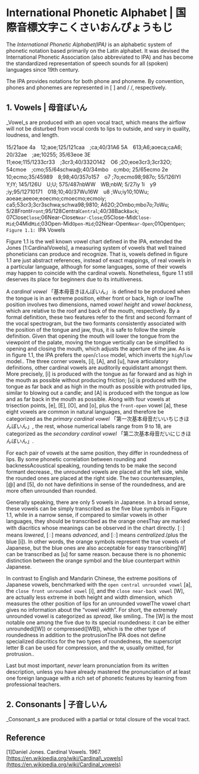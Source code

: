# International Phonetic Alphabet | 国際音標文字こくさいおんぴょうもじ

The _International Phonetic Alphabet(IPA)_ is an alphabetic system of
phonetic notation based primarily on the Latin alphabet. It was devised
the International Phonetic Association \(also abbreviated to IPA\) and
has become the standardized representation of speech sounds for all
(spoken) languages since 19th century.

The IPA provides notations for both phone and phoneme. By convention,
phones and phonemes are represented in \[ \] and / /, respectively.

## 1. Vowels | 母音ぼいん

_Vowel_s are produced with an open vocal tract, which means the airflow
will not be disturbed from vocal cords to lips to outside, and vary in
quality, loudness, and length.

15/21aoe 4a　12;aoe;125/121caa　;ca;40/31A6 5A　613;A6;aoeca;caA6;
20/32ae　;ae;10255; 35/63eoe 3E　11;eoe;115/1233cr33　;3cr3;40/332O142　O6
;2O;eoe3cr3;3cr32O; 54cmoe　;cmo;55/64schwa@;40/34mbo　o;mbo; 25/65ecmo
2e　10;ecmo;35/45989　8;98;40/357o157　o7 ;7o;ecmo98;987o;
55/126IYI　Y;IY; 145/126U　U;U;
575/487nbWW　WB;nbW;
5/27iy 1i　y9 ;iy;95/12710171　018;10;40/37Wu16W　u8 ;Wu;iy10;10Wu;
aoeae;aeeoe;eoecmo;cmoecmo;ecmoiy; ca5;53cr3;3cr3schwa;schwa98;9810;
A62O;2Ombo;mbo7o;7oWu;
5/28Front`Front`;95/128Central`Central`;40/38Back`Back`;
07Close`Close`;06Near-Close`Near-Close`;05Close-Mid`Close-Mid`;04Mid`Mid`;03Open-Mid`Open-Mid`;02Near-Open`Near-Open`;01Open`Open`;
`Figure 1.1: `IPA Vowels

Figure 1.1 is the well known vowel chart defined in the IPA, extended
the Jones \[1:CardinalVowels\], a measuring system of vowels that well
trained phoneticians can produce and recognize. That is, vowels defined
in figure 1.1 are just abstract references, instead of exact mappings,
of real vowels in a particular language, although for some languages,
some of their vowels may happen to coincide with the cardinal vowels.
Nonetheless, figure 1.1 still deserves its place for beginners due to
its intuitiveness.

A _cardinal vowel_ 「基本母音きほんぼいん」 is defined to be produced when the
tongue is in an extreme position, either front or back, high or lowThe
position involves two dimensions, named ​_vowel height_​ and ​_vowel
backness_​, which are relative to the roof and back of the mouth,
respectively. By a formal definition, these two features refer to the
first and second formant of the vocal spectrogram, but the two formants
consistently associated with the position of the tongue and jaw, thus,
it is safe to follow the simple definition. Given that opening the mouth
will lower the tongue from the viewpoint of the palate, moving the
tongue vertically can be simplified to opening and closing the mouth,
which adjusts the aperture of the jaw. As is in figure 1.1, the IPA
prefers the `open`/`close` model, which inverts the `high`/`low` model..
The three corner vowels, \[i\], \[A\], and \[u\], have articulatory
definitions, other cardinal vowels are auditorily equidistant amongst
them. More precisely, \[i\] is produced with the tongue as far forward
and as high in the mouth as possible without producing friction; \[u\]
is produced with the tongue as far back and as high in the mouth as
possible with protruded lips, similar to blowing out a candle; and \[A\]
is produced with the tongue as low and as far back in the mouth as
possible. Along with four vowels at trisection points, \[e\], \[E\],
\[O\], and \[o\], plus the `front-open` vowel \[a\], these eight vowels
are common in natural languages, and therefore be categorized as the
_primary cardinal vowel_ 「第一次基本母音だいいちじきほんぼいん」, the rest, whose numerical
labels range from 9 to 18, are categorized as the _secondary cardinal
vowel_ 「第二次基本母音だいにじきほんぼいん」.

For each pair of vowels at the same position, they differ in roundedness
of lips. By some phonetic correlation between rounding and
backnessAcoustical speaking, rounding tends to be make the second
formant decrease., the unrounded vowels are placed at the left side,
while the rounded ones are placed at the right side. The two
counterexamples, \[@\] and \[5\], do not have definitions in sense of
the roundedness, and are more often unrounded than rounded.

Generally speaking, there are only 5 vowels in Japanese. In a broad
sense, these vowels can be simply transcribed as the five blue symbols
in Figure 1.1, while in a narrow sense, if compared to similar vowels in
other languages, they should be transcribed as the orange onesThay are
marked with diacritics whose meanings can be observed in the chart
directly. \[◌\] means ​_lowered_​, \[◌\] means ​_advanced_​, and \[◌\]
means ​_centralized_​.\(plus the blue \[i\]). In other words, the orange
symbols represent the true vowels of Japanese, but the blue ones are
also acceptable for easy transcribing\[W\] can be transcribed as \[u\]
for same reason. because there is no phonemic distinction between the
orange symbol and the blue counterpart within Japanese.

In contrast to English and Mandarin Chinese, the extreme positions of
Japanese vowels, benchmarked with the `open central unrounded vowel`
\[a\], the `close front unrounded vowel` \[i\], and the `close near-back
vowel` \[W\], are actually less extreme in both height and width
dimension, which measures the other position of lips for an unrounded
vowelThe vowel chart gives no information about the “vowel width”. For
short, the extremely unrounded vowel is categorized as ​_spread_​, like
smiling.. The \[W\] is the most notable one among the five due to its
special roundedness: it can be either unrounded(\[W\]) or
compressed(\[WB\]), which is the other type of roundedness in addition
to the protrusionThe IPA does not define specialized diacritics for the
two types of roundedness, the superscript letter B can be used for
compression, and the w, usually omitted, for protrusion..

Last but most important, ​_never_​ learn pronunciation from its written
description, unless you have already mastered the pronunciation of at
least one foreign language with a rich set of phonetic features by
learning from professional teachers.

## 2. Consonants | 子音しいん

_Consonant_s are produced with a partial or total closure of the vocal
tract.

## Reference

\[1\]Daniel Jones. Cardinal Vowels. 1967.                                                           
     [https://en.wikipedia.org/wiki/Cardinal\_vowels](https://en.wikipedia.org/wiki/Cardinal_vowels)
